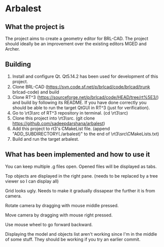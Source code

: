 # Arbalest

## What the project is
The project aims to create a geometry editor for BRL-CAD. The project should ideally be an improvement over the existing editors MGED and Archer.

## Building
1. Install and configure Qt. Qt5.14.2 has been used for development of this project.
2. Clone BRL-CAD (https://svn.code.sf.net/p/brlcad/code/brlcad/trunk brlcad-code) and build
3. Clone RT^3 (https://sourceforge.net/p/brlcad/code/HEAD/tree/rt%5E3/) and build by following its README. If you have done correctly you should be able to run the target QtGUI in RT^3 (just for verification).
4. Go to \rt3\src of RT^3 repository in terminal. (cd \rt3\src)
5. Clone this project into \rt3\src. (git clone https://github.com/sadeepdarshana/arbalest)
6. Add this project to rt3's CMakeList file. (append "ADD_SUBDIRECTORY(./arbalest)" to the end of \rt3\src\CMakeLists.txt)
7. Build and run the target arbalest.

## What has been implemented and how to use it
You can keep multiple .g files open. Opened files will be displayed as tabs.

Top objects are displayed in the right pane. (needs to be replaced by a tree viewer so I can display all)

Grid looks ugly. Needs to make it gradually dissapear the further it is from camera.

Rotate camera by dragging with mouse middle pressed.

Move camera by dragging with mouse right pressed.

Use mouse wheel to go forward backward.

Displaying the model and objects list aren't working since I'm in the middle of some stuff. They should be working if you try an earlier commit.
